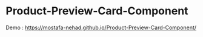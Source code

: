 # Product-Preview-Card-Component
Demo : https://mostafa-nehad.github.io/Product-Preview-Card-Component/
